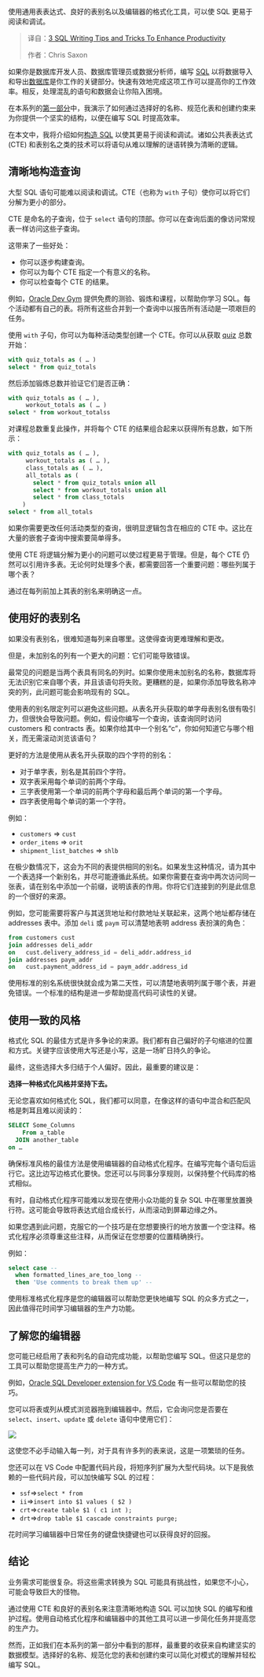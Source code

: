 
<!--
title: 提高效率的3个SQL编写技巧
cover: https://cdn.thenewstack.io/media/2025/03/96a7ebe2-sql-writing-productive.jpg
-->

使用通用表表达式、良好的表别名以及编辑器的格式化工具，可以使 SQL 更易于阅读和调试。

> 译自：[3 SQL Writing Tips and Tricks To Enhance Productivity](https://thenewstack.io/3-sql-writing-tips-and-tricks-to-enhance-productivity/)
> 
> 作者：Chris Saxon

如果你是数据库开发人员、数据库管理员或数据分析师，编写 [SQL](https://www.oracle.com/database/technologies/appdev/sql.html?source=:ex:pw:::::TNS_SQL_FEB25_A&SC=:ex:pw:::::TNS_SQL_FEB25_A&pcode=) 以将数据导入和导出[数据库](https://thenewstack.io/introduction-to-databases/)是你工作的关键部分。快速有效地完成这项工作可以提高你的工作效率。相反，处理混乱的语句和数据会让你陷入困境。

在本系列的[第一部分](https://thenewstack.io/3-foundational-principles-for-writing-efficient-sql/)中，我演示了如何通过选择好的名称、规范化表和创建约束来为你提供一个坚实的结构，以便在编写 SQL 时提高效率。

在本文中，我将介绍如何[构造 SQL](https://roadmap.sh/sql) 以使其更易于阅读和调试。诸如公共表表达式 (CTE) 和表别名之类的技术可以将语句从难以理解的谜语转换为清晰的逻辑。

## 清晰地构造查询

大型 SQL 语句可能难以阅读和调试。CTE（也称为 `with` 子句）使你可以将它们分解为更小的部分。

CTE 是命名的子查询，位于 `select` 语句的顶部。你可以在查询后面的像访问常规表一样访问这些子查询。

这带来了一些好处：

- 你可以逐步构建查询。
- 你可以为每个 CTE 指定一个有意义的名称。
- 你可以检查每个 CTE 的结果。

例如，[Oracle Dev Gym](https://devgym.oracle.com/pls/apex/dg/class/databases-for-developers-foundations.html?source=:ex:pw:::::TNS_SQL_FEB25_F&SC=:ex:pw:::::TNS_SQL_FEB25_F&pcode=) 提供免费的测验、锻炼和课程，以帮助你学习 SQL。每个活动都有自己的表。将所有这些合并到一个查询中以报告所有活动是一项艰巨的任务。

使用 `with` 子句，你可以为每种活动类型创建一个 CTE。你可以从获取 [quiz](https://thenewstack.io/how-to-build-a-quiz-app-with-nuxt-and-xata/) 总数开始：

```sql
with quiz_totals as ( … ) 
select * from quiz_totals
```

然后添加锻炼总数并验证它们是否正确：

```sql
with quiz_totals as ( … ), 
     workout_totals as ( … ) 
select * from workout_totalss
```

对课程总数重复此操作，并将每个 CTE 的结果组合起来以获得所有总数，如下所示：

```sql
with quiz_totals as ( … ), 
     workout_totals as ( … ), 
     class_totals as ( … ), 
     all_totals as ( 
       select * from quiz_totals union all 
       select * from workout_totals union all 
       select * from class_totals 
    ) 
select * from all_totals
```

如果你需要更改任何活动类型的查询，很明显逻辑包含在相应的 CTE 中。这比在大量的嵌套子查询中搜索要简单得多。

使用 CTE 将逻辑分解为更小的问题可以使过程更易于管理。但是，每个 CTE 仍然可以引用许多表。无论何时处理多个表，都需要回答一个重要问题：哪些列属于哪个表？

通过在每列前加上其表的别名来明确这一点。

## 使用好的表别名

如果没有表别名，很难知道每列来自哪里。这使得查询更难理解和更改。

但是，未加别名的列有一个更大的问题：它们可能导致错误。

最常见的问题是当两个表具有同名的列时。如果你使用未加别名的名称，数据库将无法识别它来自哪个表，并且该语句将失败。更糟糕的是，如果你添加导致名称冲突的列，此问题可能会影响现有的 SQL。

使用表的别名限定列可以避免这些问题。从表名开头获取的单字母表别名很有吸引力，但很快会导致问题。例如，假设你编写一个查询，该查询同时访问 customers 和 contracts 表。如果你给其中一个别名“c”，你如何知道它与哪个相关，而无需滚动浏览该语句？

更好的方法是使用从表名开头获取的四个字符的别名：

- 对于单字表，别名是其前四个字符。
- 双字表采用每个单词的前两个字母。
- 三字表使用第一个单词的前两个字母和最后两个单词的第一个字母。
- 四字表使用每个单词的第一个字符。

例如：

- `customers` => `cust`
- `order_items` => `orit`
- `shipment_list_batches` => `shlb`

在极少数情况下，这会为不同的表提供相同的别名。如果发生这种情况，请为其中一个表选择一个新别名，并尽可能遵循此系统。如果你需要在查询中两次访问同一张表，请在别名中添加一个前缀，说明该表的作用。你将它们连接到的列是此信息的一个很好的来源。

例如，您可能需要将客户与其送货地址和付款地址关联起来，这两个地址都存储在 addresses 表中。添加 `deli` 或 `paym` 可以清楚地表明 address 表扮演的角色：

```sql
from customers cust
join addresses deli_addr 
on   cust.delivery_address_id = deli_addr.address_id
join addresses paym_addr
on   cust.payment_address_id = paym_addr.address_id
```

使用标准的别名系统很快就会成为第二天性，可以清楚地表明列属于哪个表，并避免错误。一个标准的结构是进一步帮助提高代码可读性的关键。

## 使用一致的风格

格式化 SQL 的最佳方式是许多争论的来源。我们都有自己偏好的子句缩进的位置和方式。关键字应该使用大写还是小写，这是一场旷日持久的争论。

最终，这些选择大多归结于个人偏好。因此，最重要的建议是：

**选择一种格式化风格并坚持下去。**

无论您喜欢如何格式化 SQL，我们都可以同意，在像这样的语句中混合和匹配风格是刺耳且难以阅读的：

```sql
SELECT Some_Columns 
    From a_table 
  JOIN another_table 
on …
```

确保标准风格的最佳方法是使用编辑器的自动格式化程序。在编写完每个语句后运行它。这比边写边格式化要快。您还可以与同事分享规则，以保持整个代码库的格式相似。

有时，自动格式化程序可能难以发现在使用小众功能的复杂 SQL 中在哪里放置换行符。这可能会导致将表达式组合成长行，从而滚动到屏幕边缘之外。

如果您遇到此问题，克服它的一个技巧是在您想要换行的地方放置一个空注释。格式化程序必须尊重这些注释，从而保证在您想要的位置精确换行。

例如：

```sql
select case -- 
  when formatted_lines_are_too_long --
  then 'Use comments to break them up' --
```

使用标准格式化程序是您的编辑器可以帮助您更快地编写 SQL 的众多方式之一，因此值得花时间学习编辑器的生产力功能。

## 了解您的编辑器

您可能已经启用了表和列名的自动完成功能，以帮助您编写 SQL。但这只是您的工具可以帮助您提高生产力的一种方式。

例如，[Oracle SQL Developer extension for VS Code](https://www.oracle.com/database/sqldeveloper/vscode/?source=:ex:pw:::::TNS_SQL_FEB25_G&SC=:ex:pw:::::TNS_SQL_FEB25_G&pcode=) 有一些可以帮助您的技巧。

您可以将表或列从模式浏览器拖到编辑器中。然后，它会询问您是否要在 `select`、`insert`、`update` 或 `delete` 语句中使用它们：

![](https://cdn.thenewstack.io/media/2025/02/fc2d8e1d-vs-code-drag-n-drop_oracle.gif)

这使您不必手动输入每一列，对于具有许多列的表来说，这是一项繁琐的任务。

您还可以在 VS Code 中配置代码片段，将短序列扩展为大型代码块。以下是我依赖的一些代码片段，可以加快编写 SQL 的过程：

- `ssf`=>`select * from`
- `ii`=>`insert into $1 values ( $2 )`
- `crt`=>`create table $1 ( c1 int );`
- `drt`=>`drop table $1 cascade constraints purge;`

花时间学习编辑器中日常任务的键盘快捷键也可以获得良好的回报。

## 结论

业务需求可能很复杂。将这些需求转换为 SQL 可能具有挑战性，如果您不小心，可能会导致巨大的怪物。

通过使用 CTE 和良好的表别名来注意清晰地构造 SQL 可以加快 SQL 的编写和维护过程。使用自动格式化程序和编辑器中的其他工具可以进一步简化任务并提高您的生产力。

然而，正如我们在本系列的第一部分中看到的那样，最重要的收获来自构建坚实的数据模型。选择好的名称、规范化您的表和创建约束可以简化对模式的理解并轻松编写 SQL。
